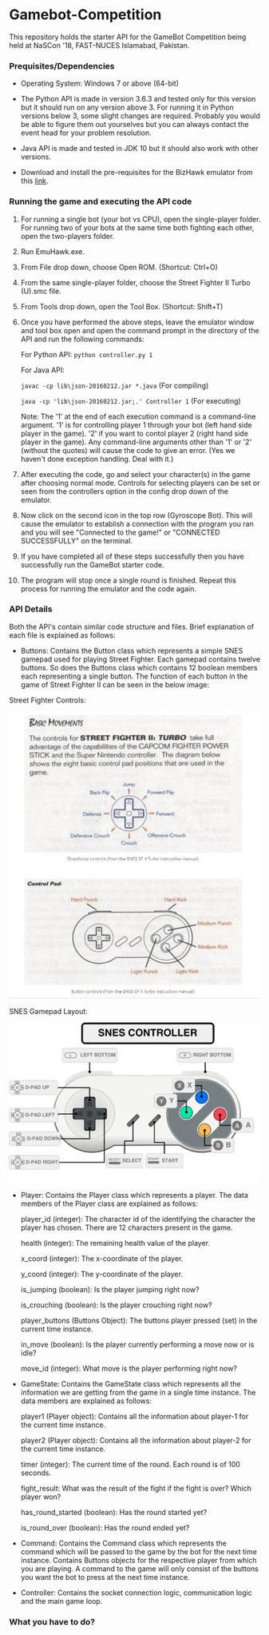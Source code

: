# Gamebot-Competition

This repository holds the starter API for the GameBot Competition being held at NaSCon '18, FAST-NUCES Islamabad, Pakistan.

### Prequisites/Dependencies

* Operating System: Windows 7 or above (64-bit)

* The Python API is made in version 3.6.3 and tested only for this version but it should run on any version above 3. For running it in Python versions below 3, some slight changes are required. Probably you would be able to figure them out yourselves but you can always contact the event head for your problem resolution.

* Java API is made and tested in JDK 10 but it should also work with other versions.

* Download and install the pre-requisites for the BizHawk emulator from this [link](https://github.com/TASVideos/BizHawk-Prereqs/releases/download/2.1/bizhawk_prereqs_v2.1.zip).

### Running the game and executing the API code

1. For running a single bot (your bot vs CPU), open the single-player folder. For running two of your bots at the same time both fighting each other, open the two-players folder.
2. Run EmuHawk.exe.
3. From File drop down, choose Open ROM. (Shortcut: Ctrl+O)
4. From the same single-player folder, choose the Street Fighter II Turbo (U).smc file.
5. From Tools drop down, open the Tool Box. (Shortcut: Shift+T)
6. Once you have performed the above steps, leave the emulator window and tool box open and open the command prompt in the directory of the API and run the following commands:

    For Python API: `python controller.py 1`

    For Java API: 
    
    `javac -cp lib\json-20160212.jar *.java` (For compiling)
    
    `java -cp 'lib\json-20160212.jar;.' Controller 1` (For executing)
    
    Note: The '1' at the end of each execution command is a command-line argument. '1' is for controlling player 1 through your bot (left hand side player in the game). '2' if you want to contol player 2 (right hand side player in the game). Any command-line arguments other than '1' or '2' (without the quotes) will cause the code to give an error. (Yes we haven't done exception handling. Deal with it.)

7. After executing the code, go and select your character(s) in the game after choosing normal mode. Controls for selecting players can be set or seen from the controllers option in the config drop down of the emulator.
8. Now click on the second icon in the top row (Gyroscope Bot). This will cause the emulator to establish a connection with the program you ran and you will see "Connected to the game!" or "CONNECTED SUCCESSFULLY" on the terminal.
9. If you have completed all of these steps successfully then you have successfully run the GameBot starter code.
10. The program will stop once a single round is finished. Repeat this process for running the emulator and the code again.

### API Details

Both the API's contain similar code structure and files. Brief explanation of each file is explained as follows:

* Buttons: Contains the Button class which represents a simple SNES gamepad used for playing Street Fighter. Each gamepad contains twelve buttons. So does the Buttons class which contains 12 boolean members each representing a single button. The function of each button in the game of Street Fighter II can be seen in the below image:

Street Fighter Controls: 

![alt text](https://github.com/Cognitia-AI/gamebot-competition/blob/master/Controls.PNG "Street Fighter Controls")

SNES Gamepad Layout:

![alt text](https://github.com/Cognitia-AI/gamebot-competition/blob/master/snes_controller_layout.png "SNES Gamepad Layout")



* Player: Contains the Player class which represents a player. The data members of the Player class are explained as follows:

    player_id (integer): The character id of the identifying the character the player has chosen. There are 12 characters present in the game.

    health (integer): The remaining health value of the player.

    x_coord (integer): The x-coordinate of the player.

    y_coord (integer): The y-coordinate of the player.

    is_jumping (boolean): Is the player jumping right now?

    is_crouching (boolean): Is the player crouching right now?

    player_buttons (Buttons Object): The buttons player pressed (set) in the current time instance.

    in_move (boolean): Is the player currently performing a move now or is idle?

    move_id (integer): What move is the player performing right now?


* GameState: Contains the GameState class which represents all the information we are getting from the game in a single time instance. The data members are explained as follows:

    player1 (Player object): Contains all the information about player-1 for the current time instance.

    player2 (Player object): Contains all the information about player-2 for the current time instance.

    timer (integer): The current time of the round. Each round is of 100 seconds.

    fight_result: What was the result of the fight if the fight is over? Which player won?

    has_round_started (boolean): Has the round started yet?

    is_round_over (boolean): Has the round ended yet?


* Command: Contains the Command class which represents the command which will be passed to the game by the bot for the next time instance. Contains Buttons objects for the respective player from which you are playing. A command to the game will only consist of the buttons you want the bot to press at the next time instance.


* Controller: Contains the socket connection logic, communication logic and the main game loop.


### What you have to do?

